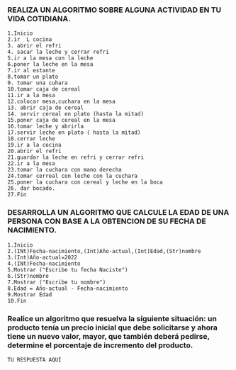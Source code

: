 ### REALIZA UN ALGORITMO SOBRE ALGUNA ACTIVIDAD EN TU VIDA COTIDIANA.

    1.Inicio
    2.ir  L cocina
    3. abrir el refri
    4. sacar la leche y cerrar refri
    5.ir a la mesa con la leche
    6.poner la leche en la mesa
    7.ir al estante
    8.tomar un plato
    9. tomar una cuhara
    10.tomar caja de cereal
    11.ir a la mesa
    12.colocar mesa,cuchara en la mesa
    13. abrir caja de cereal
    14. servir cereal en plato (hasta la mitad)
    15.poner caja de cereal en la mesa
    16.tomar leche y abrirla
    17.servir leche en plato ( hasta la mitad)
    18.cerrar leche
    19.ir a la cocina
    20.abrir el refri
    21.guardar la leche en refri y cerrar refri
    22.ir a la mesa
    23.tomar la cuchara con mano derecha
    24.tomar cerreal con leche con la cuchara
    25.poner la cuchara con cereal y leche en la boca
    26. dar bocado.
    27.Fin


### DESARROLLA UN ALGORITMO QUE CALCULE LA EDAD DE UNA PERSONA CON BASE A LA OBTENCION DE SU FECHA DE NACIMIENTO.

    1.Inicio
    2.(INt)Fecha-nacimiento,(Int)Año-actual,(Int)Edad,(Str)nombre
    3.(Int)Año-actual=2022
    4.(INt)Fecha-nacimiento
    5.Mostrar ("Escribe tu fecha Naciste") 
    6.(Str)nombre
    7.Mostrar ("Escribe tu nombre")
    8.Edad = Año-actual - Fecha-nacimiento
    9.Mostrar Edad
    10.Fin
   



###  Realice un algoritmo que resuelva la siguiente situación: un producto tenía un precio inicial que debe solicitarse y ahora tiene un nuevo valor, mayor, que también deberá pedirse, determine el porcentaje de incremento del producto. 

    TU RESPUESTA AQUI
